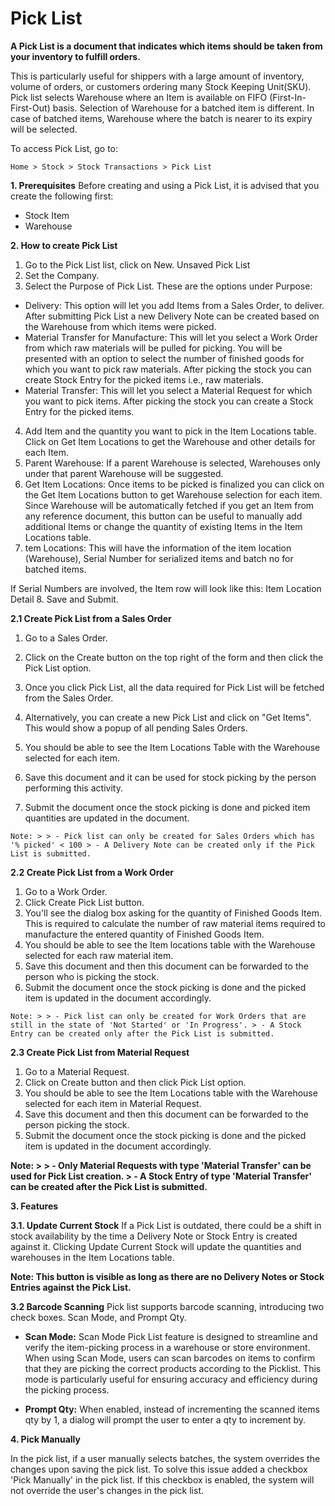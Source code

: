 # Pick List 
**A Pick List is a document that indicates which items should be taken from your inventory to fulfill orders.**

This is particularly useful for shippers with a large amount of inventory, volume of orders, or customers ordering many Stock Keeping Unit(SKU). Pick list selects Warehouse where an Item is available on FIFO (First-In-First-Out) basis. Selection of Warehouse for a batched item is different. In case of batched items, Warehouse where the batch is nearer to its expiry will be selected.

To access Pick List, go to:

`Home > Stock > Stock Transactions > Pick List`

**1. Prerequisites** 
Before creating and using a Pick List, it is advised that you create the following first:

* Stock Item
* Warehouse

**2. How to create Pick List**

1. Go to the Pick List list, click on New. Unsaved Pick List
2. Set the Company.
3. Select the Purpose of Pick List. These are the options under Purpose:

  * Delivery: This option will let you add Items from a Sales Order, to deliver. After submitting Pick List a new Delivery Note can be created based on the Warehouse from which items were picked.
  * Material Transfer for Manufacture: This will let you select a Work Order from which raw materials will be pulled for picking. You will be presented with an option to select the number of finished goods for which you want to pick raw materials. After picking the stock you can create Stock Entry for the picked items i.e., raw materials.
  * Material Transfer: This will let you select a Material Request for which you want to pick items. After picking the stock you can create a Stock Entry for the picked items.
4. Add Item and the quantity you want to pick in the Item Locations table. Click on Get Item Locations to get the Warehouse and other details for each Item.
5. Parent Warehouse: If a parent Warehouse is selected, Warehouses only under that parent Warehouse will be suggested.
6. Get Item Locations: Once items to be picked is finalized you can click on the Get Item Locations button to get Warehouse selection for each item. Since Warehouse will be automatically fetched if you get an Item from any reference document, this button can be useful to manually add additional Items or change the quantity of existing Items in the Item Locations table.
7. tem Locations: This will have the information of the item location (Warehouse), Serial Number for serialized items and batch no for batched items. 

If Serial Numbers are involved, the Item row will look like this: Item Location Detail 
8. Save and Submit.

**2.1 Create Pick List from a Sales Order** 

1. Go to a Sales Order.
2. Click on the Create button on the top right of the form and then click the Pick List option.
3. Once you click Pick List, all the data required for Pick List will be fetched from the Sales Order.
4. Alternatively, you can create a new Pick List and click on "Get Items". This would show a popup of all pending Sales Orders.


1. You should be able to see the Item Locations Table with the Warehouse selected for each item.
2. Save this document and it can be used for stock picking by the person performing this activity.
3. Submit the document once the stock picking is done and picked item quantities are updated in the document.

`Note: > > - Pick list can only be created for Sales Orders which has '% picked' < 100 > - A Delivery Note can be created only if the Pick List is submitted.`

**2.2 Create Pick List from a Work Order**

1. Go to a Work Order.
2. Click Create Pick List button.
3. You'll see the dialog box asking for the quantity of Finished Goods Item. This is required to calculate the number of raw material items required to manufacture the entered quantity of Finished Goods Item.
4. You should be able to see the Item locations table with the Warehouse selected for each raw material item.
5. Save this document and then this document can be forwarded to the person who is picking the stock.
6. Submit the document once the stock picking is done and the picked item is updated in the document accordingly.

`Note: > > - Pick list can only be created for Work Orders that are still in the state of 'Not Started' or 'In Progress'. > - A Stock Entry can be created only after the Pick List is submitted.`

**2.3 Create Pick List from Material Request**

1. Go to a Material Request.
2. Click on Create button and then click Pick List option.
3. You should be able to see the Item Locations table with the Warehouse selected for each item in Material Request.
4. Save this document and then this document can be forwarded to the person picking the stock.
5. Submit the document once the stock picking is done and the picked item is updated in the document accordingly.

**Note: > > - Only Material Requests with type 'Material Transfer' can be used for Pick List creation. > - A Stock Entry of type 'Material Transfer' can be created after the Pick List is submitted.**

**3. Features** 

**3.1. Update Current Stock** 
If a Pick List is outdated, there could be a shift in stock availability by the time a Delivery Note or Stock Entry is created against it. Clicking Update Current Stock will update the quantities and warehouses in the Item Locations table.

**Note: This button is visible as long as there are no Delivery Notes or Stock Entries against the Pick List.**

**3.2 Barcode Scanning** 
Pick list supports barcode scanning, introducing two check boxes. Scan Mode, and Prompt Qty.

* **Scan Mode:** Scan Mode Pick List feature is designed to streamline and verify the item-picking process in a warehouse or store environment. When using Scan Mode, users can scan barcodes on items to confirm that they are picking the correct products according to the Picklist. This mode is particularly useful for ensuring accuracy and efficiency during the picking process.

* **Prompt Qty:** When enabled, instead of incrementing the scanned items qty by 1, a dialog will prompt the user to enter a qty to increment by.

**4. Pick Manually** 

In the pick list, if a user manually selects batches, the system overrides the changes upon saving the pick list. To solve this issue added a checkbox 'Pick Manually' in the pick list. If this checkbox is enabled, the system will not override the user's changes in the pick list.